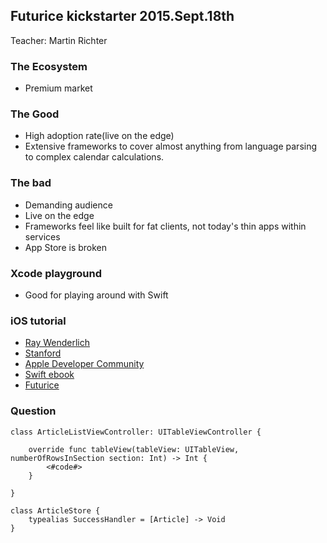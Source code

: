 ## Futurice kickstarter 2015.Sept.18th
Teacher: Martin Richter

### The Ecosystem
* Premium market

### The Good
* High adoption rate(live on the edge)
* Extensive frameworks to cover almost anything from language parsing to complex calendar calculations.

### The bad
* Demanding audience
* Live on the edge
* Frameworks feel like built for fat clients, not today's thin apps within services
* App Store is broken

### Xcode playground
* Good for playing around with Swift

### iOS tutorial
* [Ray Wenderlich](http://www.raywenderlich.com/)
* [Stanford](https://itunes.apple.com/us/course/developing-ios-8-apps-swift/id961180099)
* [Apple Developer Community](https://developer.apple.com/library/prerelease/ios/referencelibrary/GettingStarted/DevelopiOSAppsSwift/)
* [Swift ebook](https://itunes.apple.com/us/book/swift-programming-language/id881256329?mt=11)
* [Futurice](https://github.com/futurice/ios-good-practices)

### Question
```
class ArticleListViewController: UITableViewController {

    override func tableView(tableView: UITableView, numberOfRowsInSection section: Int) -> Int {
        <#code#>
    }

}
```

```
class ArticleStore {
    typealias SuccessHandler = [Article] -> Void
}
```
